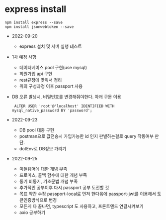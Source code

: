 # express install
```
npm install express --save 
npm install jsonwebtoken --save
```

* 2022-09-20
    * express 설치 및 서버 실행 테스트


* 1차 예정 사항
  * 데이터베이스 pool 구현(use mysql)
  * 회원가입 api 구현
  * rest규정에 맞춰서 정리
  * 위의 구성과정 이후 passport 사용

* DB 오류 발생시, 비밀번호를 변경해줘야한다. 아래 구문 이용 
    
    ```
     ALTER USER 'root'@'localhost' IDENTIFIED WITH mysql_native_password BY 'password'; 
    ```

* 2022-09-23
    * DB pool 대충 구현
    * postman으로 값전송시 가입가능한 id 인지 판별하는걸로 query 작동여부 판단.
    * dotEnv로 DB정보 가리기

* 2022-09-25
    * 미들웨어에 대한 개념 부족
    * 프로미스, 콜백 함수에 대한 개념 부족
    * 동기 비동기, 기초문법 개념 부족
    * 추가적인 공부이후 다시 passport 공부 도전할 것
    * 목표 약간 수정 passport-local로 먼저 한다음에 passport-jwt를 이용해서 토큰인증방식으로 변경
    * 모든게 다 끝나면, typescript 도 사용하고, 프론트엔드 연결시켜보기
    * axio 공부하기